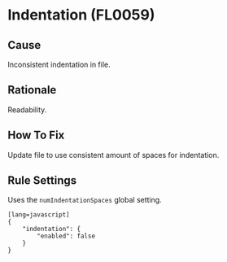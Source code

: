 # Indentation (FL0059)

## Cause

Inconsistent indentation in file.

## Rationale

Readability.

## How To Fix

Update file to use consistent amount of spaces for indentation.

## Rule Settings

Uses the `numIndentationSpaces` global setting.

	[lang=javascript]
    {
        "indentation": {
            "enabled": false
        }
    }
